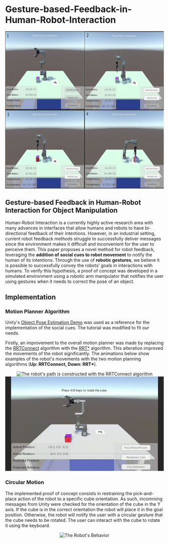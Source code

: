 # Gesture-based-Feedback-in-Human-Robot-Interaction

<p align="center">
    <img src="Images/sim-all.png" alt="The steps the robot takes in the simulation" style="height: 500px;"/>
</p>

## Gesture-based Feedback in Human-Robot Interaction for Object Manipulation

Human-Robot Interaction is a currently highly active research area with many advances in interfaces that allow humans and robots to have bi-directional feedback of their intentions. However, in an industrial setting, current robot feedback methods struggle to successfully deliver messages since the environment makes it difficult and inconvenient for the user to perceive them. This paper proposes a novel method for robot feedback, leveraging the **addition of social cues to robot movement** to notify the human of its intentions. Through the use of **robotic gestures**, we believe it is possible to successfully convey the robots’ goals in interactions with humans. To verify this hypothesis, a proof of concept was developed in a simulated environment using a robotic arm manipulator that notifies the user using gestures when it needs to correct the pose of an object.

[//]: # (colocar link do paper)

## Implementation

### Motion Planner Algorithm

Unity's [Object Pose Estimation Demo](https://github.com/Unity-Technologies/Robotics-Object-Pose-Estimation) was used as a reference for the implementation of the social cues. The tutorial was modified to fit our needs.

Firstly, an improvement to the overall motion planner was made by replacing the [RRTConnect](https://doi.org/10.1109/ROBOT.2000.844730) algorithm with the [RRT*](https://arxiv.org/abs/1105.1186) algorithm. This alteration improved the movements of the robot significantly. The animations below show examples of the robot's movements with the two motion planning algorithms (**Up: RRTConnect, Down: RRT\***).


<p align="center">
    <img src="Images/RRTConnect.gif" alt="The robot's path is constructed with the RRTConnect algorithm" style="height: 300px;"/>
    <img src="Images/RRTstar.gif" alt="The robot's path is constructed with the RRTstar algorithm" style="height: 300px;"/>
</p>


### Circular Motion

The implemented proof of concept consists in restraining the pick-and-place action of the robot to a specific cube orientation. As such, incomming messages from Unity were checked for the orientation of the cube in the Y axis. If the cube is in the correct orientation the robot will place it in the goal position. Otherwise, the robot will notify the user with a circular gesture that the cube needs to be rotated. The user can interact with the cube to rotate it using the keyboard.

<p align="center">
    <img src="Images/robot-behavior.gif" alt="The Robot's Behavior" style="height: 300px;"/>
</p>

[//]: # (## Citation)

[//]: # (If you find this an interesting project and are interested in Human-Robot interactions please cite our paper:)
    
[//]: # (colocar bibtex do paper)

[//]: # (colocar citation do paper)
